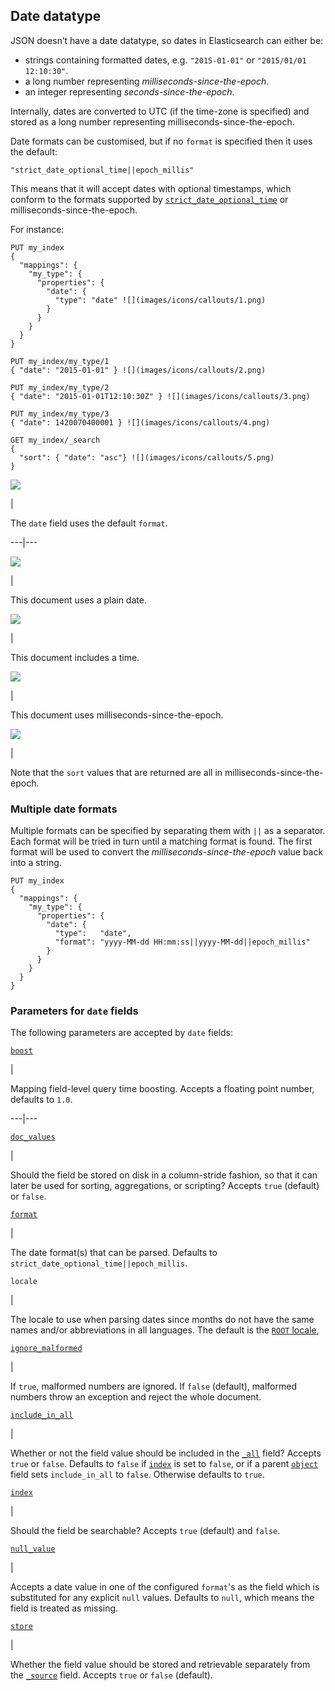 ## Date datatype

JSON doesn’t have a date datatype, so dates in Elasticsearch can either be:

  * strings containing formatted dates, e.g. `"2015-01-01"` or `"2015/01/01 12:10:30"`. 
  * a long number representing _milliseconds-since-the-epoch_. 
  * an integer representing _seconds-since-the-epoch_. 



Internally, dates are converted to UTC (if the time-zone is specified) and stored as a long number representing milliseconds-since-the-epoch.

Date formats can be customised, but if no `format` is specified then it uses the default:
    
    
    "strict_date_optional_time||epoch_millis"

This means that it will accept dates with optional timestamps, which conform to the formats supported by [`strict_date_optional_time`](mapping-date-format.html#strict-date-time) or milliseconds-since-the-epoch.

For instance:
    
    
    PUT my_index
    {
      "mappings": {
        "my_type": {
          "properties": {
            "date": {
              "type": "date" ![](images/icons/callouts/1.png)
            }
          }
        }
      }
    }
    
    PUT my_index/my_type/1
    { "date": "2015-01-01" } ![](images/icons/callouts/2.png)
    
    PUT my_index/my_type/2
    { "date": "2015-01-01T12:10:30Z" } ![](images/icons/callouts/3.png)
    
    PUT my_index/my_type/3
    { "date": 1420070400001 } ![](images/icons/callouts/4.png)
    
    GET my_index/_search
    {
      "sort": { "date": "asc"} ![](images/icons/callouts/5.png)
    }

![](images/icons/callouts/1.png)

| 

The `date` field uses the default `format`.   
  
---|---  
  
![](images/icons/callouts/2.png)

| 

This document uses a plain date.   
  
![](images/icons/callouts/3.png)

| 

This document includes a time.   
  
![](images/icons/callouts/4.png)

| 

This document uses milliseconds-since-the-epoch.   
  
![](images/icons/callouts/5.png)

| 

Note that the `sort` values that are returned are all in milliseconds-since-the-epoch.   
  
### Multiple date formats

Multiple formats can be specified by separating them with `||` as a separator. Each format will be tried in turn until a matching format is found. The first format will be used to convert the _milliseconds-since-the-epoch_ value back into a string.
    
    
    PUT my_index
    {
      "mappings": {
        "my_type": {
          "properties": {
            "date": {
              "type":   "date",
              "format": "yyyy-MM-dd HH:mm:ss||yyyy-MM-dd||epoch_millis"
            }
          }
        }
      }
    }

### Parameters for `date` fields

The following parameters are accepted by `date` fields:

[`boost`](mapping-boost.html)

| 

Mapping field-level query time boosting. Accepts a floating point number, defaults to `1.0`.   
  
---|---  
  
[`doc_values`](doc-values.html)

| 

Should the field be stored on disk in a column-stride fashion, so that it can later be used for sorting, aggregations, or scripting? Accepts `true` (default) or `false`.   
  
[`format`](mapping-date-format.html)

| 

The date format(s) that can be parsed. Defaults to `strict_date_optional_time||epoch_millis`.   
  
`locale`

| 

The locale to use when parsing dates since months do not have the same names and/or abbreviations in all languages. The default is the [`ROOT` locale](https://docs.oracle.com/javase/8/docs/api/java/util/Locale.html#ROOT),   
  
[`ignore_malformed`](ignore-malformed.html)

| 

If `true`, malformed numbers are ignored. If `false` (default), malformed numbers throw an exception and reject the whole document.   
  
[`include_in_all`](include-in-all.html)

| 

Whether or not the field value should be included in the [`_all`](mapping-all-field.html) field? Accepts `true` or `false`. Defaults to `false` if [`index`](mapping-index.html) is set to `false`, or if a parent [`object`](object.html) field sets `include_in_all` to `false`. Otherwise defaults to `true`.   
  
[`index`](mapping-index.html)

| 

Should the field be searchable? Accepts `true` (default) and `false`.   
  
[`null_value`](null-value.html)

| 

Accepts a date value in one of the configured `format`'s as the field which is substituted for any explicit `null` values. Defaults to `null`, which means the field is treated as missing.   
  
[`store`](mapping-store.html)

| 

Whether the field value should be stored and retrievable separately from the [`_source`](mapping-source-field.html) field. Accepts `true` or `false` (default). 
